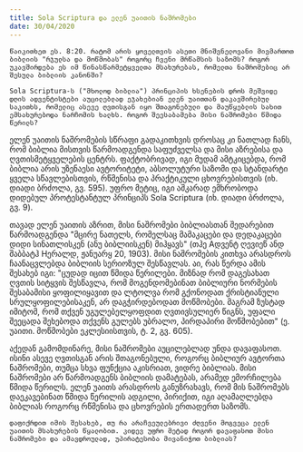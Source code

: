 ```yaml
---
title: Sola Scriptura და ელენ უაითის ნაშრომები
date: 30/04/2020
---
```


`წაიკითხეთ ეს. 8:20. რატომ არის ყოველთვის ასეთი მნიშვნელოვანი მივმართოთ ბიბლიის "რჯულსა და მოწმობას" როგორც ჩვენი მრწამსის საზომს? როგორ უკავშირდება ეს იმ წინასწარმეტყველთა მსახურებას, რომელთა ნაშრომებიც არ შესულა ბიბლიის კანონში?`

`Sola Scriptura-ს ("მხოლოდ ბიბლია") პრინციპის ხსენების დროს მეშვიდე დღის ადვენტისტები აუცილებლად ეჯახებიან ელენ უაითთან დაკავშირებულ საკითხს, რომელიც ასევე ღვთისგან იყო შთაგონებული და მაუწყებლის სახით ემსახურებოდა ნარჩომის ხალხს. როგორ შეესაბამება მისი ნაშრომები წმიდა წერილს?`

ელენ უაითის ნაშრომების სწრაფი გადაკითხვის დროსაც კი ნათლად ჩანს, რომ ბიბლია მისთვის წარმოადგენდა საფუძველსა და მისი აზრებისა და ღვთისმეტყველების ცენტრს. ფაქტობრივად, იგი მუდამ ამტკიცებდა, რომ ბიბლია არის უზენაესი ავტორიტეტი, აბსოლუტური საზომი და სტანდარტი ყველა სწავლებისთვის, რწმენისა და პრაქტიკული ცხოვრებისთვის (იხ. დიადი ბრძოლა, გვ. 595). უფრო მეტიც, იგი აშკარად ემხრობოდა დიდებულ პროტესტანტულ პრინციპს Sola Scriptura (იხ. დიადი ბრძოლა, გვ. 9).

თავად ელენ უაითის აზრით, მისი ნაშრომები ბიბლიასთან შედარებით წარმოადგენდა "მცირე ნათელს, რომელსაც მამაკაცები და დედაკაცები დიდი სინათლისკენ (ანუ ბიბლიისკენ) მიჰყავს" (თჰე Aდვენტ ღევიეწ ანდ შაბბატჰ Hერალდ, ჟანუარყ 20, 1903). მისი ნაშრომების კითხვა არასდროს ჩაანაცვლებდა ბიბლიის სერიოზულ შესწავლას. აი, რას წერდა ამის შესახებ იგი: "ცუდად იცით წმიდა წერილები. მიზნად რომ დაგესახათ ღვთის სიტყვის შესწავლა, რომ მოგენდომებინათ ბიბლიური ნორმების შესაბამისი ყოფილიყავით და ლტოლვა რომ გქონოდათ ქრისტიანული სრულყოფილებისაკენ, არ დაგჭირდებოდათ მოწმობები. მაგრამ ზუსტად იმიტომ, რომ თქვენ უგულებელყოფდით ღვთივსულიერ წიგნს, უფალი შეეცადა შეხებოდა თქვენს გულებს უბრალო, პირდაპირი მოწმობებით" (ე. უაითი. მოწმობები ეკლესიისთვის, ტ. 2, გვ. 605).

აქედან გამომდინარე, მისი ნაშრომები აუცილებლად უნდა დავაფასოთ. ისინი ასევე ღვთისგან არის შთაგონებული, როგორც ბიბლიურ ავტორთა ნაშრომები, თუმცა სხვა ფუნქცია აკისრიათ, ვიდრე ბიბლიას. მისი ნაშრომები არ წარმოადგენს ბიბლიის დამატებას, არამედ ემორჩილება წმიდა წერილს. ელენ უაითს არასდროს განუზრახავს, რომ მის ნაშრომებს დაეკავებინათ წმიდა წერილის ადგილი, პირიქით, იგი აღამაღლებდა ბიბლიას როგორც რწმენისა და ცხოვრების ერთადერთ საზომს.

`დაფიქრდით იმის შესახებ, თუ რა არაჩვეულებრივი ძღვენი მოგვეცა ელენ უაითის მსახურების წყალობით. კიდევ უფრო მეტად როგორ დავაფასოთ მისი ნაშრომები და ამავდროულად, უპირატესობა მივანიჭოთ ბიბლიას?`
